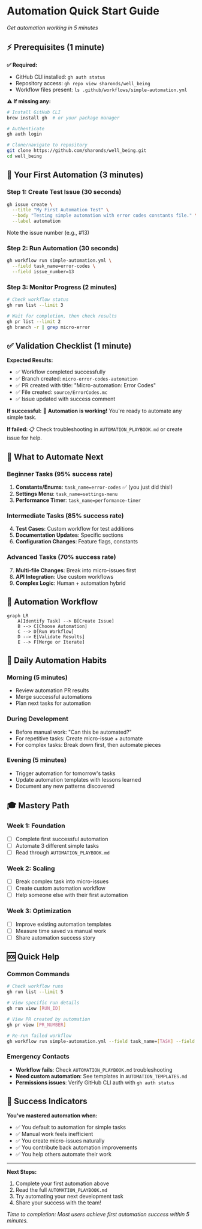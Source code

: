 # Automation Quick Start Guide
*Get automation working in 5 minutes*

## ⚡ Prerequisites (1 minute)

**✅ Required:**
- GitHub CLI installed: `gh auth status`
- Repository access: `gh repo view sharonds/well_being`
- Workflow files present: `ls .github/workflows/simple-automation.yml`

**⚠️ If missing any:**
```bash
# Install GitHub CLI
brew install gh  # or your package manager

# Authenticate
gh auth login

# Clone/navigate to repository
git clone https://github.com/sharonds/well_being.git
cd well_being
```

## 🚀 Your First Automation (3 minutes)

### Step 1: Create Test Issue (30 seconds)
```bash
gh issue create \
  --title "My First Automation Test" \
  --body "Testing simple automation with error codes constants file." \
  --label automation
```

Note the issue number (e.g., #13)

### Step 2: Run Automation (30 seconds)
```bash
gh workflow run simple-automation.yml \
  --field task_name=error-codes \
  --field issue_number=13
```

### Step 3: Monitor Progress (2 minutes)
```bash
# Check workflow status
gh run list --limit 3

# Wait for completion, then check results
gh pr list --limit 2
gh branch -r | grep micro-error
```

## ✅ Validation Checklist (1 minute)

**Expected Results:**
- ✅ Workflow completed successfully
- ✅ Branch created: `micro-error-codes-automation`
- ✅ PR created with title: "Micro-automation: Error Codes"
- ✅ File created: `source/ErrorCodes.mc`
- ✅ Issue updated with success comment

**If successful:**
🎉 **Automation is working!** You're ready to automate any simple task.

**If failed:**
📋 Check troubleshooting in `AUTOMATION_PLAYBOOK.md` or create issue for help.

## 🎯 What to Automate Next

### Beginner Tasks (95% success rate)
1. **Constants/Enums**: `task_name=error-codes` ✅ (you just did this!)
2. **Settings Menu**: `task_name=settings-menu`
3. **Performance Timer**: `task_name=performance-timer`

### Intermediate Tasks (85% success rate)
4. **Test Cases**: Custom workflow for test additions
5. **Documentation Updates**: Specific sections
6. **Configuration Changes**: Feature flags, constants

### Advanced Tasks (70% success rate)  
7. **Multi-file Changes**: Break into micro-issues first
8. **API Integration**: Use custom workflows
9. **Complex Logic**: Human + automation hybrid

## 🔄 Automation Workflow

```mermaid
graph LR
    A[Identify Task] --> B[Create Issue]
    B --> C[Choose Automation]
    C --> D[Run Workflow]
    D --> E[Validate Results]
    E --> F[Merge or Iterate]
```

## 📱 Daily Automation Habits

### Morning (5 minutes)
- Review automation PR results
- Merge successful automations
- Plan next tasks for automation

### During Development
- Before manual work: "Can this be automated?"
- For repetitive tasks: Create micro-issue + automate
- For complex tasks: Break down first, then automate pieces

### Evening (5 minutes)
- Trigger automation for tomorrow's tasks
- Update automation templates with lessons learned
- Document any new patterns discovered

## 🎓 Mastery Path

### Week 1: Foundation
- [ ] Complete first successful automation
- [ ] Automate 3 different simple tasks
- [ ] Read through `AUTOMATION_PLAYBOOK.md`

### Week 2: Scaling  
- [ ] Break complex task into micro-issues
- [ ] Create custom automation workflow
- [ ] Help someone else with their first automation

### Week 3: Optimization
- [ ] Improve existing automation templates
- [ ] Measure time saved vs manual work
- [ ] Share automation success story

## 🆘 Quick Help

### Common Commands
```bash
# Check workflow runs
gh run list --limit 5

# View specific run details  
gh run view [RUN_ID]

# View PR created by automation
gh pr view [PR_NUMBER]

# Re-run failed workflow
gh workflow run simple-automation.yml --field task_name=[TASK] --field issue_number=[NUM]
```

### Emergency Contacts
- **Workflow fails**: Check `AUTOMATION_PLAYBOOK.md` troubleshooting
- **Need custom automation**: See templates in `AUTOMATION_TEMPLATES.md`
- **Permissions issues**: Verify GitHub CLI auth with `gh auth status`

## 🎯 Success Indicators

**You've mastered automation when:**
- ✅ You default to automation for simple tasks
- ✅ Manual work feels inefficient  
- ✅ You create micro-issues naturally
- ✅ You contribute back automation improvements
- ✅ You help others automate their work

---

**Next Steps:**
1. Complete your first automation above
2. Read the full `AUTOMATION_PLAYBOOK.md`
3. Try automating your next development task
4. Share your success with the team!

*Time to completion: Most users achieve first automation success within 5 minutes.*
